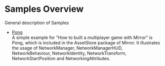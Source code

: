 # Samples Overview

General description of Samples

-   [Pong](Pong)  
    A simple example for "How to built a multiplayer game with Mirror" is Pong,
    which is included in the AssetStore package of Mirror. It illustrates the
    usage of NetworkManager, NetworkManagerHUD, NetworkBehaviour,
    NetworkIdentity, NetworkTransform, NetworkStartPosition and
    NetworkingAttributes.

